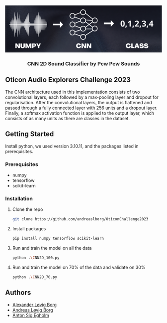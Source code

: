 <!-- PROJECT SHIELDS -->
<!--
[![Contributors][contributors-shield]][contributors-url]
[![Forks][forks-shield]][forks-url]
[![Stargazers][stars-shield]][stars-url]
[![Issues][issues-shield]][issues-url]
[![MIT License][license-shield]][license-url]
[![LinkedIn][linkedin-shield]][linkedin-url]
-->


<!-- PROJECT LOGO -->
<br />
<div align="center">
  <a href="">
    <img src="oticon_header.png" alt="Logo">
  </a>

  <h3 align="center">CNN 2D Sound Classifier by Pew Pew Sounds</h3>

</div>



<!-- ABOUT THE PROJECT -->
## Oticon Audio Explorers Challenge 2023

The CNN architecture used in this implementation consists of two convolutional
layers, each followed by a max-pooling layer and dropout for regularisation. After
the convolutional layers, the output is flattened and passed through a fully connected
layer with 256 units and a dropout layer. Finally, a softmax activation function is
applied to the output layer, which consists of as many units as there are classes in
the dataset.

<!-- GETTING STARTED -->
## Getting Started

Install python, we used version 3.10.11, and the packages listed in prerequisites.

### Prerequisites

* numpy
* tensorflow
* scikit-learn

### Installation

1. Clone the repo
   ```sh
   git clone https://github.com/andreaslborg/OticonChallenge2023
   ```
2. Install packages
   ```sh
   pip install numpy tensorflow scikit-learn
   ```
3. Run and train the model on all the data
   ```sh
   python .\CNN2D_100.py
   ```
4. Run and train the model on 70% of the data and validate on 30%
   ```sh
   python .\CNN2D_70.py
   ```


<!-- Authors -->
## Authors

* <a href="https://github.com/aborg123">Alexander Løvig Borg</a>
* <a href="https://github.com/andreaslborg">Andreas Løvig Borg</a>
* <a href="https://github.com/Anantonon">Anton Sig Egholm</a>

